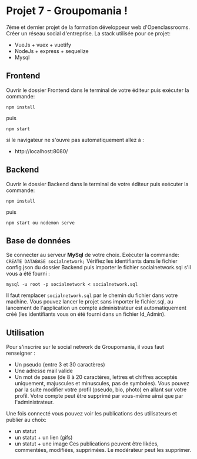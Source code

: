 # Projet 7 - Groupomania !

7ème et dernier projet de la formation développeur web d'Openclassrooms.
Créer un réseau social d'entreprise.
La stack utilisée pour ce projet:

- VueJs + vuex + vuetify
- NodeJs + express + sequelize
- Mysql

## Frontend

Ouvrir le dossier Frontend dans le terminal de votre éditeur puis exécuter la commande:

    npm install

puis

    npm start

si le navigateur ne s'ouvre pas automatiquement allez à :

- http://localhost:8080/

## Backend

Ouvrir le dossier Backend dans le terminal de votre éditeur puis exécuter la commande:

    npm install

puis

    npm start ou nodemon serve

## Base de données

Se connecter au serveur **MySql** de votre choix.
Exécuter la commande: `CREATE DATABASE socialnetwork;`
Vérifiez les identifiants dans le fichier config.json du dossier Backend puis importer le fichier socialnetwork.sql s'il vous a été fourni :

    mysql -u root -p socialnetwork < socialnetwork.sql

Il faut remplacer `socialnetwork.sql` par le chemin du fichier dans votre machine.
Vous pouvez lancer le projet sans importer le fichier.sql, au lancement de l'application un compte administrateur est automatiquement créé (les identifiants vous on été fourni dans un fichier Id_Admin).


## Utilisation

Pour s'inscrire sur le social network de Groupomania, il vous faut renseigner :

- Un pseudo (entre 3 et 30 caractères)
- Une adresse mail valide
- Un mot de passe (de 8 à 20 caractères, lettres et chiffres acceptés uniquement, majuscules et minuscules, pas de symboles).
  Vous pouvez par la suite modifier votre profil (pseudo, bio, photo) en allant sur votre profil. Votre compte peut être supprimé par vous-même ainsi que par l'administrateur.

Une fois connecté vous pouvez voir les publications des utilisateurs et publier au choix:

- un statut
- un statut + un lien (gifs)
- un statut + une image
  Ces publications peuvent être likées, commentées, modifiées, supprimées. Le modérateur peut les supprimer.
